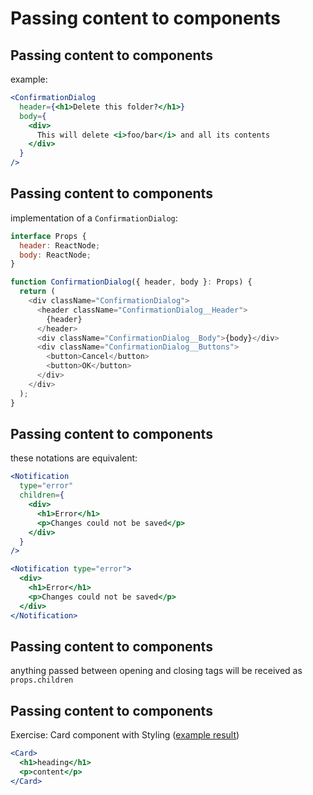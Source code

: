 # Passing content to components

## Passing content to components

example:

```jsx
<ConfirmationDialog
  header={<h1>Delete this folder?</h1>}
  body={
    <div>
      This will delete <i>foo/bar</i> and all its contents
    </div>
  }
/>
```

<!--
```jsx
<PageLayout
  header={<div>...</div>}
  main={<div>...</div>}
  footer={<div>...</div>}
/>
```

```jsx
<Divider
  left={<div>...</div>}
  right={<div>...</div>}
>
```
-->

## Passing content to components

implementation of a `ConfirmationDialog`:

```js
interface Props {
  header: ReactNode;
  body: ReactNode;
}

function ConfirmationDialog({ header, body }: Props) {
  return (
    <div className="ConfirmationDialog">
      <header className="ConfirmationDialog__Header">
        {header}
      </header>
      <div className="ConfirmationDialog__Body">{body}</div>
      <div className="ConfirmationDialog__Buttons">
        <button>Cancel</button>
        <button>OK</button>
      </div>
    </div>
  );
}
```

## Passing content to components

these notations are equivalent:

```jsx
<Notification
  type="error"
  children={
    <div>
      <h1>Error</h1>
      <p>Changes could not be saved</p>
    </div>
  }
/>
```

```jsx
<Notification type="error">
  <div>
    <h1>Error</h1>
    <p>Changes could not be saved</p>
  </div>
</Notification>
```

## Passing content to components

anything passed between opening and closing tags will be received as `props.children`

## Passing content to components

Exercise: Card component with Styling ([example result](https://www.w3schools.com/howto/howto_css_cards.asp))

```jsx
<Card>
  <h1>heading</h1>
  <p>content</p>
</Card>
```
